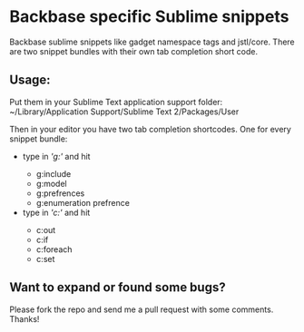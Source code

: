 Backbase specific Sublime snippets
==================================

Backbase sublime snippets like gadget namespace tags and jstl/core.
There are two snippet bundles with their own tab completion short code.

Usage:
-----
Put them in your Sublime Text application support folder:
~/Library/Application Support/Sublime Text 2/Packages/User

Then in your editor you have two tab completion shortcodes. One for every snippet bundle:

- type in *'g:'* and hit <tab>
    - g:include
    - g:model
    - g:prefrences
    - g:enumeration prefrence
- type in *'c:'* and hit <tab>
    - c:out
    - c:if
    - c:foreach
    - c:set

Want to expand or found some bugs?
----------------------------------
Please fork the repo and send me a pull request with some comments.
Thanks!